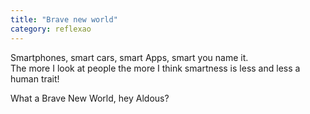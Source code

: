 ```yaml
---
title: "Brave new world"
category: reflexao
---
```


Smartphones, smart cars, smart Apps, smart you name it.\
The more I look at people the more I think smartness is less and less a human trait!

What a Brave New World, hey Aldous?
